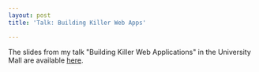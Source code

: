 ```yaml
---
layout: post
title: 'Talk: Building Killer Web Apps'

---
```


The slides from my talk "Building Killer Web Applications" in the University Mall are available [here](http://davehking.com/talks/killer-web-apps.pdf).
